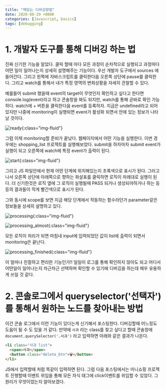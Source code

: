 ```yaml
---
title: "재밌는 디버깅방법"
date: 2020-08-29 +0800
categories: [Javascript, basics]
tags: [debugging]
---
```


# 1. 개발자 도구를 통해 디버깅 하는 법

진짜 신기한 기능을 알았다. 클릭 할때 마다 모든 과정이 순차적으로 실행되고 과정마다 어떤 일이 일어나는지 상세히 설명해주는 기능이다. 우선 개발자 도구에서 sources 에 들어간다. 그리고 왼쪽에 자바스크립트를 클릭한다음 오른쪽 상단에 pause를 클릭한다. 그리고 watch를 통해서 내가 특정 영역의 변화상황을 자세히 관찰할 수 있다.

예를들어 submit 했을때 event의 target이 무엇인지 확인하고 싶다고 한다면 console.log(event)라고 하고 콘솔창을 봐도 되지만, watch를 통해 곧바로 확인 가능하다. watch에 + 버튼을 클릭한다음 event를 등록하자. 지금은 undefined라고 되어있지만 나중에 monitoring이 실행되면 event가 활성화 되면서 안에 있는 정보가 나타날 것이다.

![ready](https://yeonghunko.github.io/assets/img/vanila_practice/ready.png){:class="img-fluid"}

그럼 이제 monitoring할 준비가 끝났다. 웹페이지에서 어떤 기능을 실행한다. 이번 경우에는 shopping_list 프로젝트를 실행해보았다. submit을 하자마자 submit event가 실행이 되고 오른쪽에 watch에 특정 event가 출력이 된다.

![start](https://yeonghunko.github.io/assets/img/vanila_practice/start.png){:class="img-fluid"}

그리고 JS 파일안에서 현재 어떤 단계에 위치해있는지 초록색으로 표시가 된다. 그러고 나서 오른쪽 상단에 아래쪽으로 향하는 화살표를 클릭하면 로직이 차례대로 실행이 된다. 더 신기한것은 로직 옆에 그 로직이 실행될때 PASS 되거나 생성되야하거나 하는 등등의 결과들이 작게 빨간색으로 표시가 된다.

그와 동시에 scope를 보면 지금 해당 단계에서 작동하는 함수라던가 parameter같은 정보들을 상세히 설명하고 있다.

![processing](https://yeonghunko.github.io/assets/img/vanila_practice/processing.png){:class="img-fluid"}

![processing_almost](https://yeonghunko.github.io/assets/img/vanila_practice/processing_almost.png){:class="img-fluid"}

모든 로직이 처리가 되면 마침내 input에 입력되었던 값이 list에 출력이 되면서 monitoring은 끝난다.

![processing_finished](https://yeonghunko.github.io/assets/img/vanila_practice/processing_finished.png){:class="img-fluid"}

이 얼마나 친절하고 편리한 기능인가!! 일일이 로그를 통해 확인하지 않아도 되고 어디서 어떤일이 일어나는지 차근차근 선택하며 확인할 수 있기에 디버깅을 하는데 매우 유용하게 쓰일 것 같다.

# 2. 콘솔로그에서 queryselector('선택자') 를 통해서 원하는 노드를 찾아내는 방법

이건 콘솔 로그에서 이런 기능이 있다는게 신기해서 포스팅한다. 디버깅할때 어느정도 도움이 될 수 도 있을 거 같다. 만약에 `사과` 라는 class를 찾고 싶다고 할때 콘솔창에 `document.querySelector('.사과')` 라고 입력하면 아래와 같은 결과가 나온다.

```html
<li class="사과 list">
  <span>사과</span>
  <button class="delete_btn">🗑</button>
</li>
```

JS에서 입력할때 처럼 똑같이 입력하면 된다. 그럼 다음 포스팅에서는 미니쇼핑 프로젝트 진행할때 이벤트 위임을 통해 모든 자식 태그에 click이벤트를 위임할 수 있었다. 그 원리가 무엇이었는지 알아보겠다.
